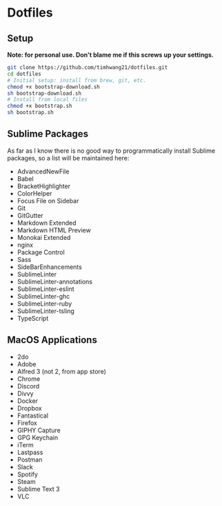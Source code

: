 Dotfiles
=======

## Setup

**Note: for personal use. Don't blame me if this screws up your settings.**

```bash
git clone https://github.com/timhwang21/dotfiles.git
cd dotfiles
# Initial setup: install from brew, git, etc.
chmod +x bootstrap-download.sh
sh bootstrap-download.sh
# Install from local files
chmod +x bootstrap.sh
sh bootstrap.sh
```

## Sublime Packages

As far as I know there is no good way to programmatically install Sublime packages, so a list will be maintained here:

* AdvancedNewFile
* Babel
* BracketHighlighter
* ColorHelper
* Focus File on Sidebar
* Git
* GitGutter
* Markdown Extended
* Markdown HTML Preview
* Monokai Extended
* nginx
* Package Control
* Sass
* SideBarEnhancements
* SublimeLinter
* SublimeLinter-annotations
* SublimeLinter-eslint
* SublimeLinter-ghc
* SublimeLinter-ruby
* SublimeLinter-tsling
* TypeScript

## MacOS Applications

* 2do
* Adobe
* Alfred 3 (not 2, from app store)
* Chrome
* Discord
* Divvy
* Docker
* Dropbox
* Fantastical
* Firefox
* GIPHY Capture
* GPG Keychain
* iTerm
* Lastpass
* Postman
* Slack
* Spotify
* Steam
* Sublime Text 3
* VLC
